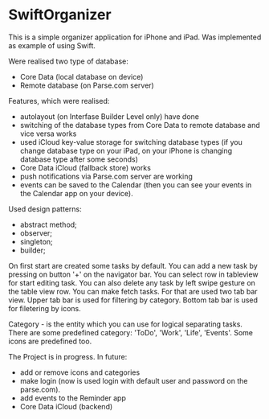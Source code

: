 # SwiftOrganizer
This is a simple organizer application for iPhone and iPad. 
Was implemented as example of using Swift.

Were realised two type of database:
- Core Data (local database on device)
- Remote database (on Parse.com server)

Features, which were realised:
- autolayout (on Interfase Builder Level only) have done
- switching of the database types from Core Data to remote database and vice versa works
- used iCloud key-value storage for switching database types (if you change database type on your iPad, on your iPhone is changing database type  after some seconds)
- Core Data iCloud (fallback store) works
- push notifications via Parse.com server are working
- events can be saved to the Calendar (then you can see your events in the Calendar app on your device).

Used design patterns:
- abstract method;
- observer;
- singleton;
- builder;

On first start are created some tasks by default. 
You can add a new task by pressing on button '+' on the navigator bar. 
You can select row in tableview for start editing task. 
You can also delete any task by left swipe gesture on the table view row. 
You can make fetch tasks. For that are used two tab bar view. Upper tab bar is used 
for filtering by category. Bottom tab bar is used for filetering by icons.

Category - is the entity which you can use for logical separating tasks. 
There are some predefined category: 'ToDo', 'Work', 'Life', 'Events'.
Some icons are predefined too.

The Project is in progress.
In future:
- add or remove icons and categories
- make login (now is used login with default user and password on the parse.com).
- add events to the Reminder app
- Core Data iCloud (backend)
